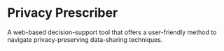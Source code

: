 # Privacy Prescriber 

A web-based decision-support tool that offers a user-friendly method to navigate privacy-preserving data-sharing techniques.
